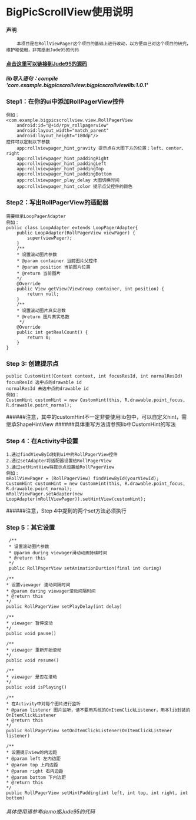 BigPicScrollView使用说明
=
#### 声明
        本项目是在RollViewPager这个项目的基础上进行改动，以方便自己对这个项目的研究，维护和使用，非常感谢Jude95的代码
####    [点击这里可以链接到Jude95的源码](https://github.com/Jude95/RollViewPager)

##### lib导入语句：compile 'com.example.bigpicscrollview:bigpicscrollviewlib:1.0.1'

### Step1：在你的ui中添加RollPagerView控件
    例如：
    <com.example.bigpicscrollview.view.RollPagerView
        android:id="@+id/rpv_rollpagerview"
        android:layout_width="match_parent"
        android:layout_height="180dp"/>
    控件可以定制以下参数
        app:rollviewpager_hint_gravity 提示点在大图下方的位置：left、center、right
        app:rollviewpager_hint_paddingRight
        app:rollviewpager_hint_paddingLeft
        app:rollviewpager_hint_paddingTop
        app:rollviewpager_hint_paddingBottom
        app:rollviewpager_play_delay 大图切换时间
        app:rollviewpager_hint_color 提示点父控件的颜色

### Step2：写出RollPagerView的适配器
    需要继承LoopPagerAdapter
    例如：
    public class LoopAdapter extends LoopPagerAdapter{
        public LoopAdapter(RollPagerView viewPager) {
            super(viewPager);
        }
        /**
        * 设置滚动图片参数
        * @param container 当前图片父控件
        * @param position 当前图片位置
        * @return 当前图片
        */
        @Override
        public View getView(ViewGroup container, int position) {
            return null;
        }
        /**
        * 设置滚动图片真实总数
        * @return 图片真实总数
         */
        @Override
        public int getRealCount() {
            return 0;
        }
    }


### Step 3: 创建提示点
    public CustomHint(Context context, int focusResId, int normalResId)
    focusResId 选中点的drawable id
    normalResId 未选中点的drawable id
    例如：
    CustomHint customHint = new CustomHint(this, R.drawable.point_focus, R.drawable.point_normal);

######注意，其中的customHint不一定非要使用lib包中，可以自定义hint，需继承ShapeHintView
######具体重写方法请参照lib中CustomHint的写法

### Step 4：在Activity中设置
    1.通过findViewById找到ui中的RollPagerView控件
    2.通过setAdapter将适配器设置给RollPagerView
    3.通过setHintView将提示点设置给RollPagerView
    例如：
    mRollViewPager = (RollPagerView) findViewById(yourViewId);
    CustomHint customHint = new CustomHint(this, R.drawable.point_focus, R.drawable.point_normal);
    mRollViewPager.setAdapter(new LoopAdapter(mRollViewPager)).setHintView(customHint);

######注意，Step 4中提到的两个set方法必须执行

### Step 5：其它设置
     /**
     * 设置滚动图片参数
     * @param during viewager滑动动画持续时间
     * @return this
     */
     public RollPagerView setAnimationDurtion(final int during)

    /**
    * 设置viewager 滚动间隔时间
    * @param during viewager滚动间隔时间
    * @return this
    */
    public RollPagerView setPlayDelay(int delay)

    /**
    * viewager 暂停滚动
    */
    public void pause()

    /**
    * viewager 重新开始滚动
    */
    public void resume()

    /**
    * viewager 是否在滚动
    */
    public void isPlaying()

    /**
    * 在Activity中对每个图片进行监听
    * @param listener 图片监听，请不要用系统的OnItemClickListener，用本lib封装的OnItemClickListener
    * @return this
    */
    public RollPagerView setOnItemClickListener(OnItemClickListener listener)

    /**
    * 设置提示view的内边距
    * @param left 左内边距
    * @param top 上内边距
    * @param right 右内边距
    * @param bottom 下内边距
    * @return this
    */
    public RollPagerView setHintPadding(int left, int top, int right, int bottom)

###### 具体使用请参考demo或Jude95的代码


